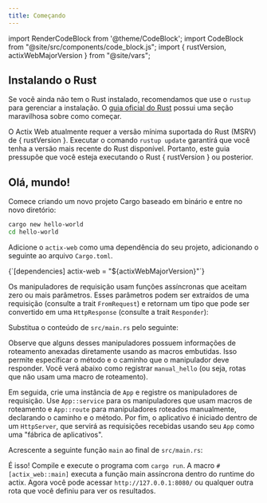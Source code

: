 ```yaml
---
title: Começando
---
```


import RenderCodeBlock from '@theme/CodeBlock';
import CodeBlock from "@site/src/components/code_block.js";
import { rustVersion, actixWebMajorVersion } from "@site/vars";

## Instalando o Rust

Se você ainda não tem o Rust instalado, recomendamos que use o `rustup` para gerenciar a instalação. O [guia oficial do Rust][rustguide] possui uma seção maravilhosa sobre como começar.

<p>
O Actix Web atualmente requer a versão mínima suportada do Rust (MSRV) de { rustVersion }. Executar o comando <code>rustup update</code> garantirá que você tenha a versão mais recente do Rust disponível. Portanto, este guia pressupõe que você esteja executando o Rust { rustVersion } ou posterior.
</p>

## Olá, mundo!

Comece criando um novo projeto Cargo baseado em binário e entre no novo diretório:

```bash
cargo new hello-world
cd hello-world
```

Adicione o `actix-web` como uma dependência do seu projeto, adicionando o seguinte ao arquivo `Cargo.toml`.

<!-- DEPENDENCY -->

<RenderCodeBlock className="language-toml">
{`[dependencies]
actix-web = "${actixWebMajorVersion}"`}
</RenderCodeBlock>

Os manipuladores de requisição usam funções assíncronas que aceitam zero ou mais parâmetros. Esses parâmetros podem ser extraídos de uma requisição (consulte a trait `FromRequest`) e retornam um tipo que pode ser convertido em uma `HttpResponse` (consulte a trait `Responder`):

Substitua o conteúdo de `src/main.rs` pelo seguinte:

<CodeBlock example="getting-started" section="handlers" />

Observe que alguns desses manipuladores possuem informações de roteamento anexadas diretamente usando as macros embutidas. Isso permite especificar o método e o caminho que o manipulador deve responder. Você verá abaixo como registrar `manual_hello` (ou seja, rotas que não usam uma macro de roteamento).

Em seguida, crie uma instância de `App` e registre os manipuladores de requisição. Use `App::service` para os manipuladores que usam macros de roteamento e `App::route` para manipuladores roteados manualmente, declarando o caminho e o método. Por fim, o aplicativo é iniciado dentro de um `HttpServer`, que servirá as requisições recebidas usando seu `App` como uma "fábrica de aplicativos".

Acrescente a seguinte função `main` ao final de `src/main.rs`:

<CodeBlock example="getting-started" section="main" />

É isso! Compile e execute o programa com `cargo run`. A macro `#[actix_web::main]` executa a função main assíncrona dentro do runtime do actix. Agora você pode acessar `http://127.0.0.1:8080/` ou qualquer outra rota que você definiu para ver os resultados.

<!-- LINKS -->

[rustguide]: https://doc.rust-lang.org/book/ch01-01-installation.html
[actix-web-codegen]: https://docs.rs/actix-web-codegen/